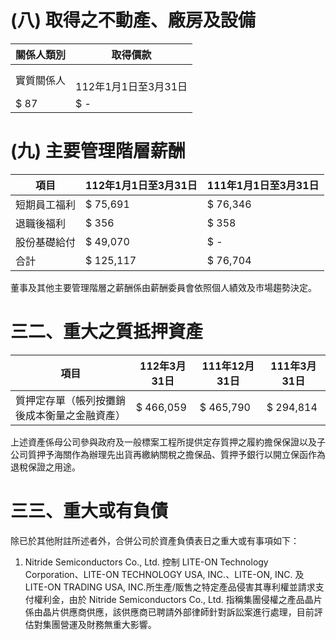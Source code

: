 # (八) 取得之不動產、廠房及設備

|關係人類別|取得價款|
|---|---|
|實質關係人|<br/>112年1月1日至3月31日|111年1月1日至3月31日|
|$ 87|$ -|

# (九) 主要管理階層薪酬

|項目|112年1月1日至3月31日|111年1月1日至3月31日|
|---|---|---|
|短期員工福利|$ 75,691|$ 76,346|
|退職後福利|$ 356|$ 358|
|股份基礎給付|$ 49,070|$ -|
|合計|$ 125,117|$ 76,704|

董事及其他主要管理階層之薪酬係由薪酬委員會依照個人績效及市場趨勢決定。

# 三二、重大之質抵押資產

|項目|112年3月31日|111年12月31日|111年3月31日|
|---|---|---|---|
|質押定存單（帳列按攤銷後成本衡量之金融資產）|$ 466,059|$ 465,790|$ 294,814|

上述資產係母公司參與政府及一般標案工程所提供定存質押之履約擔保保證以及子公司質押予海關作為辦理先出貨再繳納關稅之擔保品、質押予銀行以開立保函作為退稅保證之用途。

# 三三、重大或有負債

除已於其他附註所述者外，合併公司於資產負債表日之重大或有事項如下：

1. Nitride Semiconductors Co., Ltd. 控制 LITE-ON Technology Corporation、LITE-ON TECHNOLOGY USA, INC.、LITE-ON, INC. 及 LITE-ON TRADING USA, INC.所生產/販售之特定產品侵害其專利權並請求支付權利金，由於 Nitride Semiconductors Co., Ltd. 指稱集團侵權之產品晶片係由晶片供應商供應，該供應商已聘請外部律師針對訴訟案進行處理，目前評估對集團營運及財務無重大影響。